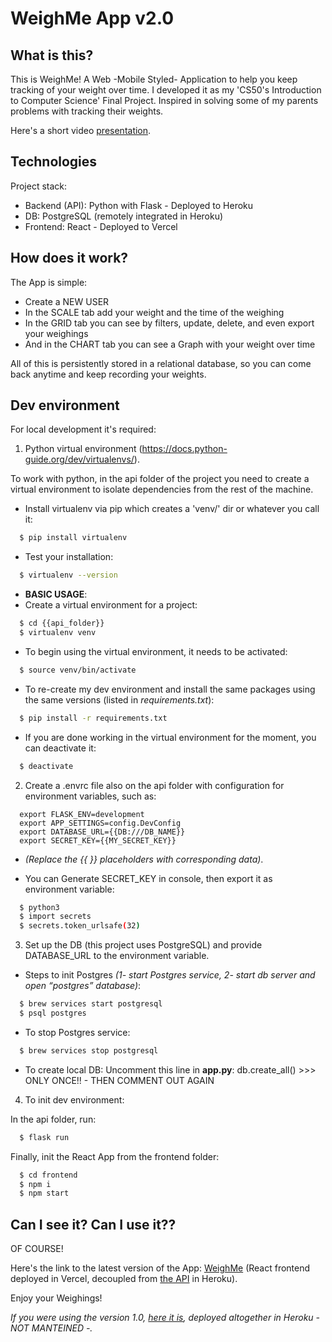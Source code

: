 # WeighMe App v2.0

## What is this?

This is WeighMe! A Web -Mobile Styled- Application to help you keep tracking of your weight over time.
I developed it as my 'CS50's Introduction to Computer Science' Final Project.
Inspired in solving some of my parents problems with tracking their weights.

Here's a short video [presentation](https://www.youtube.com/watch?v=r1dwkZt882o).

## Technologies

Project stack:

- Backend (API): Python with Flask - Deployed to Heroku
- DB: PostgreSQL (remotely integrated in Heroku)
- Frontend: React - Deployed to Vercel

## How does it work?

The App is simple:

- Create a NEW USER
- In the SCALE tab add your weight and the time of the weighing
- In the GRID tab you can see by filters, update, delete, and even export your weighings
- And in the CHART tab you can see a Graph with your weight over time

All of this is persistently stored in a relational database, so you can come back anytime and keep recording your weights.

## Dev environment

For local development it's required:

1. Python virtual environment (https://docs.python-guide.org/dev/virtualenvs/).

To work with python, in the api folder of the project you need to create a virtual environment to isolate dependencies from the rest of the machine.

- Install virtualenv via pip which creates a 'venv/' dir or whatever you call it:

```bash
  $ pip install virtualenv
```

- Test your installation:

```bash
  $ virtualenv --version
```

- **BASIC USAGE**:
- Create a virtual environment for a project:

```bash
  $ cd {{api_folder}}
  $ virtualenv venv
```

- To begin using the virtual environment, it needs to be activated:

```bash
  $ source venv/bin/activate
```

- To re-create my dev environment and install the same packages using the same versions (listed in _requirements.txt_):

```bash
  $ pip install -r requirements.txt
```

- If you are done working in the virtual environment for the moment, you can deactivate it:

```bash
  $ deactivate
```

2. Create a .envrc file also on the api folder with configuration for environment variables, such as:

```
  export FLASK_ENV=development
  export APP_SETTINGS=config.DevConfig
  export DATABASE_URL={{DB:///DB_NAME}}
  export SECRET_KEY={{MY_SECRET_KEY}}
```

- _(Replace the {{ }} placeholders with corresponding data)_.

- You can Generate SECRET_KEY in console, then export it as environment variable:

```bash
  $ python3
  $ import secrets
  $ secrets.token_urlsafe(32)
```

3. Set up the DB (this project uses PostgreSQL) and provide DATABASE_URL to the environment variable.

- Steps to init Postgres _(1- start Postgres service, 2- start db server and open “postgres” database)_:

```bash
  $ brew services start postgresql
  $ psql postgres
```

- To stop Postgres service:

```bash
  $ brew services stop postgresql
```

- To create local DB:
  Uncomment this line in **app.py**: db.create_all() >>> ONLY ONCE!! - THEN COMMENT OUT AGAIN

4. To init dev environment:

In the api folder, run:

```bash
  $ flask run
```

Finally, init the React App from the frontend folder:

```bash
  $ cd frontend
  $ npm i
  $ npm start
```

## Can I see it? Can I use it??

OF COURSE!

Here's the link to the latest version of the App: [WeighMe](https://weighme.vercel.app/) (React frontend deployed in Vercel, decoupled from [the API](https://weighme-api.herokuapp.com/) in Heroku).

Enjoy your Weighings!

_If you were using the version 1.0, [here it is](https://weighme.herokuapp.com/), deployed altogether in Heroku - NOT MANTEINED -._
